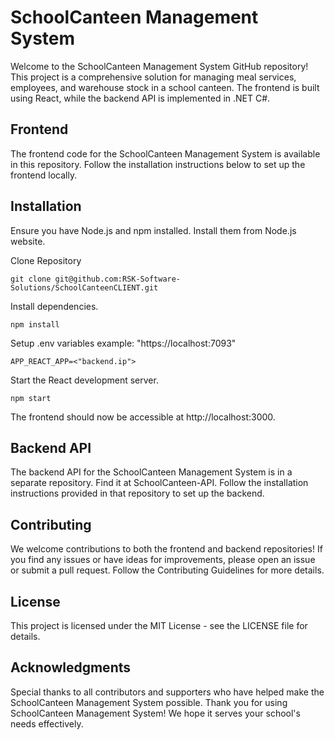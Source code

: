 

# SchoolCanteen Management System

Welcome to the SchoolCanteen Management System GitHub repository! This project is a comprehensive solution for managing meal services, employees, and warehouse stock in a school canteen. The frontend is built using React, while the backend API is implemented in .NET C#.

## Frontend

The frontend code for the SchoolCanteen Management System is available in this repository. Follow the installation instructions below to set up the frontend locally.

## Installation

Ensure you have Node.js and npm installed. Install them from Node.js website.

Clone Repository

    git clone git@github.com:RSK-Software-Solutions/SchoolCanteenCLIENT.git

Install dependencies.

    npm install

Setup .env variables
example: "https://localhost:7093"

    APP_REACT_APP=<"backend.ip">
    
Start the React development server.

    npm start

The frontend should now be accessible at http://localhost:3000.

## Backend API

The backend API for the SchoolCanteen Management System is in a separate repository. Find it at SchoolCanteen-API. Follow the installation instructions provided in that repository to set up the backend.

## Contributing

We welcome contributions to both the frontend and backend repositories! If you find any issues or have ideas for improvements, please open an issue or submit a pull request. Follow the Contributing Guidelines for more details.

## License

This project is licensed under the MIT License - see the LICENSE file for details.

## Acknowledgments

Special thanks to all contributors and supporters who have helped make the SchoolCanteen Management System possible.
Thank you for using SchoolCanteen Management System! We hope it serves your school's needs effectively.
